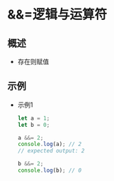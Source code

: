 # &&=逻辑与运算符

## 概述

*   存在则赋值

## 示例

*   示例1

    ```javascript
    let a = 1;
    let b = 0;

    a &&= 2;
    console.log(a); // 2
    // expected output: 2

    b &&= 2;
    console.log(b); // 0
    ```
